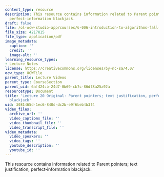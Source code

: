 ```yaml
---
content_type: resource
description: This resource contains information related to Parent pointers; text justification,
  perfect-information blackjack.
draft: false
file: /ol-ocw-studio-app/courses/6-006-introduction-to-algorithms-fall-2011/3081465d1ec6840ddc2be9f6beb4b3f4_MIT6_006F11_lec20_orig.pdf
file_size: 4217815
file_type: application/pdf
image_metadata:
  caption: ''
  credit: ''
  image-alt: ''
learning_resource_types:
- Lecture Notes
license: https://creativecommons.org/licenses/by-nc-sa/4.0/
ocw_type: OCWFile
parent_title: Lecture Videos
parent_type: CourseSection
parent_uid: 6af424cb-24d7-0b69-cb7c-86df8a25a92a
resourcetype: Document
title: 'Lecture 20 Original: Parent pointers; text justification, perfect-information
  blackjack'
uid: 3081465d-1ec6-840d-dc2b-e9f6beb4b3f4
video_files:
  archive_url: ''
  video_captions_file: ''
  video_thumbnail_file: ''
  video_transcript_file: ''
video_metadata:
  video_speakers: ''
  video_tags: ''
  youtube_description: ''
  youtube_id: ''
---
```

This resource contains information related to Parent pointers; text justification, perfect-information blackjack.